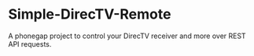 # Simple-DirecTV-Remote
A phonegap project to control your DirecTV receiver and more over REST API requests.
